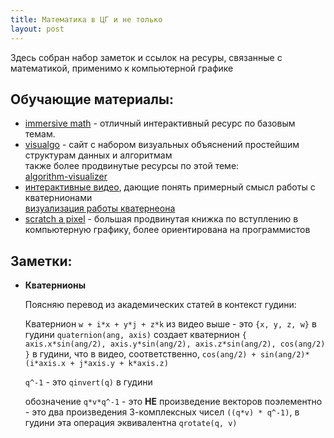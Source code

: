 ```yaml
---
title: Математика в ЦГ и не только
layout: post
---
```


Здесь собран набор заметок и ссылок на ресуры, связанные с математикой, применимо к
компьютерной графике


## Обучающие материалы:

* [immersive math](http://immersivemath.com/ila/index.html) - отличный интерактивный 
  ресурс по базовым темам.
* [visualgo](https://visualgo.net/) - сайт с набором визуальных объяснений простейшим 
  структурам данных и алгоритмам  
  также более продвинутые ресурсы по этой теме:  
  [algorithm-visualizer](https://algorithm-visualizer.org/)
* [интерактивные видео](https://eater.net/quaternions), дающие понять примерный смысл работы с кватернионами  
  [визуализация работы кватернеона](http://quaternions.online/)
* [scratch a pixel](https://www.scratchapixel.com/) - большая продвинутая книжка по вступлению в компьютерную графику, 
  более ориентирована на программистов

## Заметки:

* **Кватернионы**

  Поясняю перевод из академических статей в контекст гудини:

  Кватернион `w + i*x + y*j + z*k` из видео выше - это `{x, y, z, w}` в гудини
  `quaternion(ang, axis)` cоздает кватернион
  `{ axis.x*sin(ang/2), axis.y*sin(ang/2), axis.z*sin(ang/2), cos(ang/2) }` в гудини,
  что в видео, соответственно, `cos(ang/2) + sin(ang/2)*(i*axis.x + j*axis.y + k*axis.z)`

  `q^-1` - это `qinvert(q)` в гудини

  обозначение `q*v*q^-1` - это **НЕ** произведение векторов поэлементно - это
  два произведения 3-комплексных чисел `((q*v) * q^-1)`, в гудини эта операция эквивалентна 
  `qrotate(q, v)`


